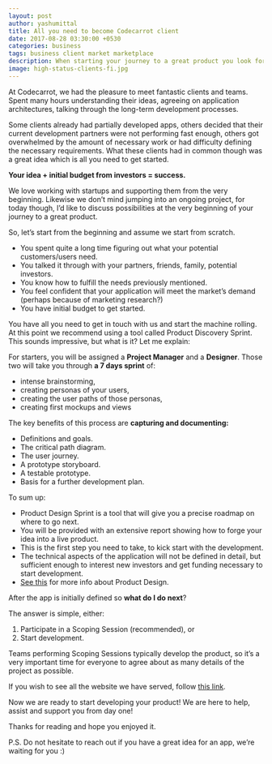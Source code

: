 ```yaml
---
layout: post
author: yashumittal
title: All you need to become Codecarrot client
date: 2017-08-28 03:30:00 +0530
categories: business
tags: business client market marketplace
description: When starting your journey to a great product you look for a team like Codecarrot to make it happen. From the post you'll find out how to become Codecarrot's client.
image: high-status-clients-fi.jpg
---
```


At Codecarrot, we had the pleasure to meet fantastic clients and teams. Spent many hours understanding their ideas, agreeing on application architectures, talking through the long-term development processes.

Some clients already had partially developed apps, others decided that their current development partners were not performing fast enough, others got overwhelmed by the amount of necessary work or had difficulty defining the necessary requirements. What these clients had in common though was a great idea which is all you need to get started.

**Your idea + initial budget from investors = success.**

We love working with startups and supporting them from the very beginning. Likewise we don’t mind jumping into an ongoing project, for today though, I’d like to discuss possibilities at the very beginning of your journey to a great product.

So, let’s start from the beginning and assume we start from scratch.

*  You spent quite a long time figuring out what your potential customers/users need.
*  You talked it through with your partners, friends, family, potential investors.
*  You know how to fulfill the needs previously mentioned.
*  You feel confident that your application will meet the market’s demand (perhaps because of  marketing research?)
*  You have initial budget to get started.

You have all you need to get in touch with us and start the machine rolling. At this point we recommend using  a tool called Product Discovery Sprint. This sounds impressive, but what is it? Let me explain:

For starters, you will be assigned a **Project Manager** and a **Designer**. Those two will take you through **a 7 days sprint** of:

*  intense brainstorming,
*  creating personas of your users,
*  creating the user paths of those personas,
*  creating first mockups and views

The key benefits of this process are **capturing and documenting:**

*  Definitions and goals.
*  The critical path diagram.
*  The user journey.
*  A prototype storyboard.
*  A testable prototype.
*  Basis for a further development plan.

To sum up:

*  Product Design Sprint is a tool that will give you a precise roadmap on where to go next.
*  You will be provided with an extensive report showing how to forge your idea into a live product.
*  This is the first step you need to take, to kick start with the development.
*  The technical aspects of the application will not be defined in detail, but sufficient enough to interest new investors and get funding necessary  to start development.
*  [See this](//www.codecarrot.net/services/product-design.html) for more info about Product Design.

After the app is initially defined so **what do I do next**?

The answer is simple, either:

1. Participate in a Scoping Session (recommended), or
2. Start development.

Teams performing Scoping Sessions typically develop the product, so it’s a very important time for everyone to agree about as many details of the project as possible.

If you wish to see all the website we have served, follow [this link](//www.codecarrot.net/clients.html).

Now we are ready to start developing your product! We are here to help, assist and support you from day one!

Thanks for reading and hope you enjoyed it.

P.S. Do not hesitate to reach out if you have a great idea for an app, we’re waiting for you :)
